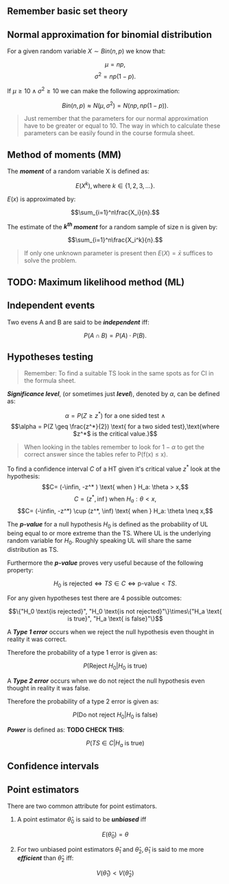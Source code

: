
  

## **Remember basic set theory**



## **Normal approximation for binomial distribution**

For a given random variable $X \sim Bin(n, p)$ we know that:

$$\mu = np,$$
$$\sigma^2 = np(1-p).$$

If $\mu \geq 10 \land \sigma^2 \geq 10$ we can make the following approximation:

$$Bin(n, p) \approx N(\mu, \sigma^2) = N(np, np(1-p)).$$

>Just remember that the parameters for our normal approximation have to be greater or equal to 10. The way in which to calculate these parameters can be easily found in the course formula sheet.

## **Method of moments (MM)**
The ***moment*** of a random variable X is defined as:

$$E(X^k), \text{where } k \in \{1,2,3,\dots\}.$$

$E(x)$ is approximated by:

$$\sum_{i=1}^n\frac{X_i}{n}.$$

The estimate of the ***$k^{th}$ moment*** for a random sample of size n is given by:

$$\sum_{i=1}^n\frac{X_i^k}{n}.$$

>If only one unknown parameter is present then $E(X) = \bar{x}$ suffices to solve the problem.

## **TODO: Maximum likelihood method (ML)**

## **Independent events** ##
Two evens A and B are said to be ***independent*** iff:

$$P(A \cap B ) = P(A) \cdot P(B).$$


## **Hypotheses testing**
>Remember: To find a suitable TS look in the same spots as for CI in the formula sheet.

***Significance level***, (or sometimes just ***level***), denoted by $\alpha$, can be defined as: 

$$\alpha = P(Z \geq z^*) \text{ for a one sided test } \land$$
$$\alpha = P(Z \geq \frac{z^*}{2}) \text{ for a two sided test},\text{where $z^*$ is the critical value.}$$

>When looking in the tables remember to look for $1-\alpha$ to get the correct answer since the tables refer to P(f(x) $\leq$ x).

To find a confidence interval $C$ of a HT given it's critical value $z^*$ look at the hypothesis:
$$C= (-\infin, -z^* ) \text{ when } H_a: \theta > x,$$
$$C= (z^*, \inf) \text{ when } H_a: \theta < x,$$
$$C= (-\infin, -z^*) \cup (z^*, \inf) \text{ when } H_a: \theta \neq x,$$

The ***p-value*** for a null hypothesis $H_0$ is defined as the probability of UL being equal to or more extreme than the TS. Where UL is the underlying random variable for $H_0$. Roughly speaking UL will share the same distribution as TS.

Furthermore the ***p-value*** proves very useful because of the following property:

$$H_0\text{ is rejected} \iff TS \in C \iff \text{p-value} < TS.$$

For any given hypotheses test there are 4 possible outcomes:

$$\{"H_0 \text{is rejected}", "H_0 \text{is not rejected}"\}\times\{"H_a \text{ is true}", "H_a \text{ is false}"\}$$

A ***Type 1 error*** occurs when we reject the null hypothesis even thought in reality it was correct.

Therefore the probability of a type 1 error is given as:

$$P(\text{Reject } H_0 | H_0 \text{ is true})$$

A ***Type 2 error*** occurs when we do not reject the null hypothesis even thought in reality it was false.

Therefore the probability of a type 2 error is given as:

$$P(\text{Do not reject } H_0 | H_0 \text{ is false})$$

***Power*** is defined as: **TODO CHECK THIS**:


$$P(TS \in C | H_a \text{ is true})$$

## **Confidence intervals**

## **Point estimators**
There are two common attribute for point estimators.

1. A point estimator $\hat\theta_0$ is said to be ***unbiased*** iff

$$E(\hat\theta_0) = \theta$$

2. For two unbiased point estimators $\hat\theta_1 \text{ and } \hat\theta_2, \hat\theta_1$ is said to  me more ***efficient*** than $\hat\theta_2$ iff:
 
$$V(\hat\theta_1) < V(\hat\theta_2)$$












